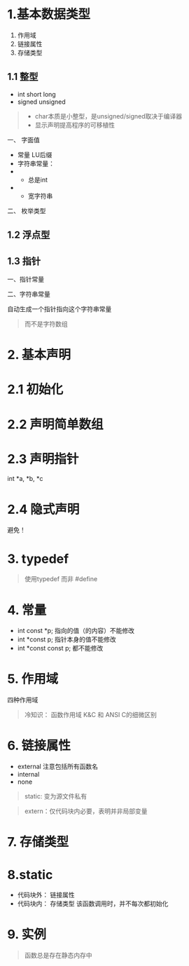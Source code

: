 # 1.基本数据类型

1. 作用域
2. 链接属性
3. 存储类型

## 1.1 整型

- int short long
- signed unsigned

> - char本质是小整型，是unsigned/signed取决于编译器
> - 显示声明提高程序的可移植性

一、 字面值

- 常量 LU后缀
- 字符串常量：
- - 总是int
- - 宽字符串 

二、 枚举类型

## 1.2 浮点型

## 1.3 指针

一、指针常量

二、字符串常量

自动生成一个指针指向这个字符串常量

> 而不是字符数组

# 2. 基本声明

# 2.1 初始化

# 2.2 声明简单数组

# 2.3 声明指针

int *a, *b, *c

# 2.4 隐式声明 

避免！

# 3. typedef

> 使用typedef 而非 #define

# 4. 常量

- int const *p; 指向的值（的内容）不能修改
- int *const p; 指针本身的值不能修改
- int *const const p; 都不能修改

# 5. 作用域

四种作用域

> 冷知识： 函数作用域 K&C 和 ANSI C的细微区别

# 6. 链接属性

- external 注意包括所有函数名
- internal
- none

> static: 变为源文件私有

> extern：仅代码块内必要，表明并非局部变量

# 7. 存储类型

# 8.static

- 代码块外： 链接属性
- 代码块内： 存储类型 该函数调用时，并不每次都初始化

# 9. 实例

> 函数总是存在静态内存中


